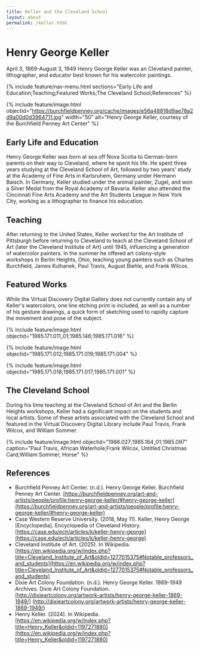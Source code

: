 ```yaml
---
title: Keller and the Cleveland School
layout: about
permalink: /keller.html
---
```


# Henry George Keller
April 3, 1869-August 3, 1949
Henry George Keller was an Cleveland painter, lithographer, and educator best known for his watercolor paintings.

{% include feature/nav-menu.html sections="Early Life and Education;Teaching;Featured Works;The Cleveland School;References" %}

{% include feature/image.html objectid="https://burchfieldpenney.org/cache/images/e56a48818d9ae78a2d9a00d0d3964711.jpg" width="50" alt="Henry George Keller, courtesy of the Burchfield Penney Art Center" %}

## Early Life and Education
Henry George Keller was born at sea off Nova Scotia to German-born parents on their way to Cleveland, where he spent his life. He spent three years studying at the Cleveland School of Art, followed by two years’ study at the Academy of Fine Arts in Karlsruhem, Germany under Hermann Baisch. In Germany, Keller studied under the animal painter, Zugel, and won a Silver Medal from the Royal Academy of Bavaria. Keller also attended the Cincinnati Fine Arts Academy and the Art Students League in New York City, working as a lithographer to finance his education.  

## Teaching 
After returning to the United States, Keller worked for the Art Institute of Pittsburgh before returning to Cleveland to teach at the Cleveland School of Art (later the Cleveland Institute of Art) until 1945, influencing a generation of watercolor painters. In the summer he offered art colony-style workshops in Berlin Heights, Ohio, teaching young painters such as Charles Burchfield, James Kulhanek, Paul Travis, August Biehle, and Frank Wilcox. 

## Featured Works
While the Virtual Discovery Digital Gallery does not currently contain any of Keller's watercolors, one line etching print is included, as well as a number of his gesture drawings, a quick form of sketching used to rapidly capture the movement and pose of the subject.

{% include feature/image.html objectid="1985.171.011_01;1985.146;1985.171.016" %}

{% include feature/image.html objectid="1985.171.012;1985.171.019;1985.171.004" %}

{% include feature/image.html objectid="1985.171.018;1985.171.017;1985.171.001" %}

## The Cleveland School
During his time teaching at the Cleveland School of Art and the Berlin Heights workshops, Keller had a significant impact on the students and local artists. Some of these artists associated with the Cleveland School and featured in the Virtual Discovery Digital Library include Paul Travis, Frank Wilcox, and William Sommer.

{% include feature/image.html objectid="1986.027;1985.164_01;1985.097" caption="Paul Travis, African Waterhole;Frank Wilcox, Untitled Christmas Card;William Sommer, Horse" %}

## References

- Burchfield Penney Art Center. (n.d.). Henry George Keller. Burchfield Penney Art Center. [https://burchfieldpenney.org/art-and-artists/people/profile:henry-george-keller/#henry-george-keller](https://burchfieldpenney.org/art-and-artists/people/profile:henry-george-keller/#henry-george-keller)
- Case Western Reserve University. (2018, May 11). Keller, Henry George [Encyclopedia]. Encyclopedia of Cleveland History. [https://case.edu/ech/articles/k/keller-henry-george](https://case.edu/ech/articles/k/keller-henry-george)
- Cleveland Institute of Art. (2025). In Wikipedia. [https://en.wikipedia.org/w/index.php?title=Cleveland_Institute_of_Art&oldid=1277015375#Notable_professors_and_students](https://en.wikipedia.org/w/index.php?title=Cleveland_Institute_of_Art&oldid=1277015375#Notable_professors_and_students)
- Dixie Art Colony Foundation. (n.d.). Henry George Keller. 1869-1949 Archives. Dixie Art Colony Foundation. [http://dixieartcolony.org/artwork-artists/henry-george-keller-1869-1949/] (http://dixieartcolony.org/artwork-artists/henry-george-keller-1869-1949/)
- Henry Keller. (2024). In Wikipedia. [https://en.wikipedia.org/w/index.php?title=Henry_Keller&oldid=1197271880](https://en.wikipedia.org/w/index.php?title=Henry_Keller&oldid=1197271880)
